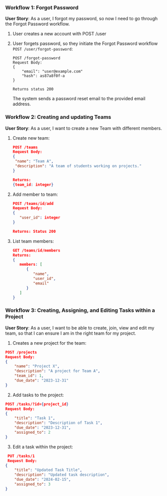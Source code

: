 ### Workflow 1: Forgot Password

**User Story**: As a user, I forgot my password, so now I need to go through the Forgot Password workflow.
1. User creates a new account with POST /user

2. User forgets password, so they initiate the Forgot Password workflow `POST /user/forgot-password`:

   ```
   POST /forgot-password
   Request Body:
   {
       "email": "user@example.com"
       "hash": as87a8f0f-a
   }
   
   Returns status 200
   ```

   The system sends a password reset email to the provided email address.

### Workflow 2: Creating and updating Teams

**User Story**: As a user, I want to create a new Team with different members.
1. Create new team:
   ```json
   POST /teams
   Request Body:
   {
    "name": "Team A",
    "description": "A team of students working on projects."
   }

   Returns:
   {team_id: integer}
   ```
2. Add member to team:
   ```json
   POST /teams/id/add
   Request Body:
   {
      "user_id": integer
   }
   
   Returns: Status 200
   ```
3. List team members:
   ```json
   GET /teams/id/members
   Returns:
   {
      members: [
         {
            "name",
            "user_id",
            "email"
         }
      ]
   }
   ```

### Workflow 3: Creating, Assigning, and Editing Tasks within a Project
**User Story**: As a user, I want to be able to create, join, view and edit my team, so that I can ensure I am in the right team for my project.
1. Creates a new project for the team:

```json
POST /projects
Request Body:
{
    "name": "Project X",
    "description": "A project for Team A",
    "team_id": 1,
    "due_date": "2023-12-31"
}
```

2. Add tasks to the project:

```json
POST /tasks/?id={project_id}
Request Body:
{
    "title": "Task 1",
    "description": "Description of Task 1",
    "due_date": "2023-12-31",
    "assigned_to": 2
}
```
3. Edit a task within the project:
  ```json
   PUT /tasks/1
   Request Body:
 {
      "title": "Updated Task Title",
      "description": "Updated task description",
      "due_date": "2024-02-15",
      "assigned_to": 3
 }
  ```
